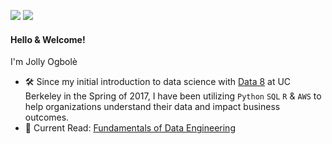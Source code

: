 [<img src="https://img.shields.io/badge/linkedin-%230077B5.svg?&style=for-the-badge&logo=linkedin&logoColor=white" />](http://www.linkedin.com/in/jollyogbole)
[<img src="https://img.shields.io/badge/Medium-12100E?style=for-the-badge&logo=medium&logoColor=white" />](https://medium.com/@jollywonder)

#### Hello & Welcome! 

I'm Jolly Ogbolè

- 🛠️ Since my initial introduction to data science with [Data 8](https://www.data8.org/) at UC Berkeley in the Spring of 2017, I have been utilizing `Python` `SQL` `R` & `AWS` to help organizations understand their data and impact business outcomes.
- 📖 Current Read: [Fundamentals of Data Engineering](https://www.oreilly.com/library/view/fundamentals-of-data/9781098108298/)
